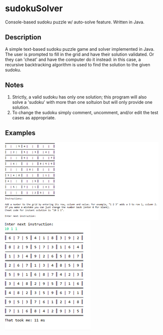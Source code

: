 # sudokuSolver
Console-based sudoku puzzle w/ auto-solve feature. Written in Java.

## Description

A simple text-based sudoku puzzle game and solver implemented in Java. The user is prompted to fill in the grid and have their solution validated. Or they can 'cheat' and have the computer do it instead: in this case, a recursive backtracking algorithm is used to find the solution to the given sudoku. 

## Notes

1. Strictly, a valid sudoku has only one solution; this program will also solve a 'sudoku' with more than one soltuion but will only provide one solution.
2. To change the sudoku simply comment, uncomment, and/or edit the test cases as appropriate.

## Examples

![Interface](/assets/interface.PNG)
![Cheat-mode](/assets/solution.PNG)
